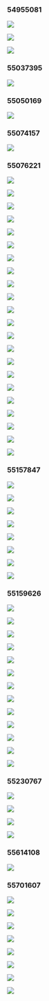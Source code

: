 ### 54955081 ###
![](http://localhost:8080/img/54955081_1.jpg)
![](http://localhost:8080/img/54955081_2.jpg)
![](http://localhost:8080/img/54955081_3.jpg)
### 55037395 ###
![](http://localhost:8080/img/55037395_1.jpg)
### 55050169 ###
![](http://localhost:8080/img/55050169_1.jpg)
### 55074157 ###
![](http://localhost:8080/img/55074157_1.jpg)
### 55076221 ###
![](http://localhost:8080/img/55076221_1.jpg)
![](http://localhost:8080/img/55076221_10.jpg)
![](http://localhost:8080/img/55076221_11.jpg)
![](http://localhost:8080/img/55076221_12.jpg)
![](http://localhost:8080/img/55076221_13.jpg)
![](http://localhost:8080/img/55076221_14.jpg)
![](http://localhost:8080/img/55076221_15.jpg)
![](http://localhost:8080/img/55076221_16.jpg)
![](http://localhost:8080/img/55076221_17.jpg)
![](http://localhost:8080/img/55076221_18.jpg)
![](http://localhost:8080/img/55076221_19.jpg)
![](http://localhost:8080/img/55076221_2.jpg)
![](http://localhost:8080/img/55076221_20.jpg)
![](http://localhost:8080/img/55076221_21.jpg)
![](http://localhost:8080/img/55076221_22.jpg)
![](http://localhost:8080/img/55076221_3.jpg)
![](http://localhost:8080/img/55076221_4.jpg)
![](http://localhost:8080/img/55076221_5.jpg)
![](http://localhost:8080/img/55076221_6.jpg)
![](http://localhost:8080/img/55076221_7.jpg)
![](http://localhost:8080/img/55076221_8.jpg)
![](http://localhost:8080/img/55076221_9.jpg)
### 55157847 ###
![](http://localhost:8080/img/55157847_1.jpg)
![](http://localhost:8080/img/55157847_2.jpg)
![](http://localhost:8080/img/55157847_3.jpg)
![](http://localhost:8080/img/55157847_4.jpg)
![](http://localhost:8080/img/55157847_5.jpg)
![](http://localhost:8080/img/55157847_6.jpg)
![](http://localhost:8080/img/55157847_7.jpg)
![](http://localhost:8080/img/55157847_8.jpg)
### 55159626 ###
![](http://localhost:8080/img/55159626_1.jpg)
![](http://localhost:8080/img/55159626_10.jpg)
![](http://localhost:8080/img/55159626_11.jpg)
![](http://localhost:8080/img/55159626_12.jpg)
![](http://localhost:8080/img/55159626_13.jpg)
![](http://localhost:8080/img/55159626_2.jpg)
![](http://localhost:8080/img/55159626_3.jpg)
![](http://localhost:8080/img/55159626_4.jpg)
![](http://localhost:8080/img/55159626_5.jpg)
![](http://localhost:8080/img/55159626_6.jpg)
![](http://localhost:8080/img/55159626_7.jpg)
![](http://localhost:8080/img/55159626_8.jpg)
![](http://localhost:8080/img/55159626_9.jpg)
### 55230767 ###
![](http://localhost:8080/img/55230767_1.jpg)
![](http://localhost:8080/img/55230767_2.jpg)
![](http://localhost:8080/img/55230767_3.jpg)
![](http://localhost:8080/img/55230767_4.jpg)
### 55614108 ###
![](http://localhost:8080/img/55614108_1.jpg)
### 55701607 ###
![](http://localhost:8080/img/55701607_1.jpg)
![](http://localhost:8080/img/55701607_2.jpg)
![](http://localhost:8080/img/55701607_3.jpg)
![](http://localhost:8080/img/55701607_4.jpg)
![](http://localhost:8080/img/55701607_5.jpg)
![](http://localhost:8080/img/55701607_6.jpg)
![](http://localhost:8080/img/55701607_7.jpg)
![](http://localhost:8080/img/55701607_8.jpg)
